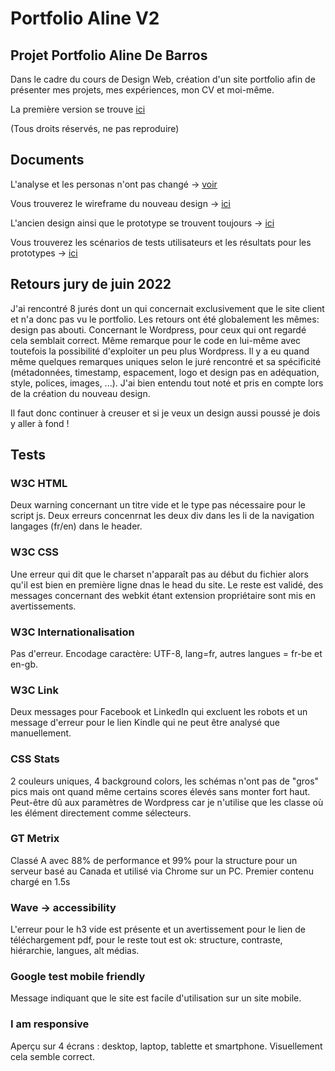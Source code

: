 # Portfolio Aline V2

## Projet Portfolio Aline De Barros

Dans le cadre du cours de Design Web, création d'un site portfolio afin de présenter mes projets, 
mes expériences, mon CV et moi-même.

La première version se trouve [ici](https://github.com/AlineDB/Aline-portfolio)

(Tous droits réservés, ne pas reproduire)

## Documents

L'analyse et les personas n'ont pas changé -> [voir](https://github.com/AlineDB/Aline-portfolio/blob/8cf5d4585e2d595c578bf5667efcff27cb049399/Doc/Analyse%20et%20personas%20portfolio.docx)

Vous trouverez le wireframe du nouveau design -> [ici](https://github.com/AlineDB/portfolio-V2/tree/main/doc/design)

L'ancien design ainsi que le prototype se trouvent toujours -> [ici](https://github.com/AlineDB/Aline-portfolio/blob/8cf5d4585e2d595c578bf5667efcff27cb049399/Doc/portfolio_wireframe_complet.png)

Vous trouverez les scénarios de tests utilisateurs et les résultats pour les prototypes -> [ici](https://github.com/AlineDB/Aline-portfolio/blob/8cf5d4585e2d595c578bf5667efcff27cb049399/Doc/tests%20utilisateurs%20prototype.docx)

## Retours jury de juin 2022

J'ai rencontré 8 jurés dont un qui concernait exclusivement que le site client et n'a donc pas vu le portfolio.
Les retours ont été globalement les mêmes: design pas abouti. Concernant le Wordpress, pour ceux qui ont regardé cela 
semblait correct. Même remarque pour le code en lui-même avec toutefois la possibilité d'exploiter un peu plus Wordpress.
Il y a eu quand même quelques remarques uniques selon le juré rencontré et sa spécificité (métadonnées, timestamp, espacement, logo et design pas en adéquation,
style, polices, images, ...). J'ai bien entendu tout noté et pris en compte lors de la création du nouveau design.

Il faut donc continuer à creuser et si je veux un design aussi poussé je dois y aller à fond ! 

## Tests

### W3C HTML
Deux warning concernant un titre vide et le type pas nécessaire pour le script js.
Deux erreurs concenrnat les deux div dans les li de la navigation langages (fr/en) dans le header.

### W3C CSS
Une erreur qui dit que le charset n'apparaît pas au début du fichier alors qu'il est bien en première ligne dnas le head du site. Le reste est validé, des messages 
concernant des webkit étant extension propriétaire sont mis en avertissements.

### W3C Internationalisation
Pas d'erreur. Encodage caractère: UTF-8, lang=fr, autres langues = fr-be et en-gb.

### W3C Link
Deux messages pour Facebook et LinkedIn qui excluent les robots et un message d'erreur pour le lien Kindle qui ne peut être analysé que manuellement.

### CSS Stats
2 couleurs uniques, 4 background colors, les schémas n'ont pas de "gros" pics mais ont quand même certains scores élevés sans monter fort haut. 
Peut-être dû aux paramètres de Wordpress car je n'utilise que les classe où les élément directement comme sélecteurs.

### GT Metrix
Classé A avec 88% de performance et 99% pour la structure pour un serveur basé au Canada et utilisé via Chrome sur un PC.
Premier contenu chargé en 1.5s

### Wave -> accessibility
L'erreur pour le h3 vide est présente et un avertissement pour le lien de téléchargement pdf, pour le reste tout est ok: structure, contraste, hiérarchie, langues, alt médias.

### Google test mobile friendly
Message indiquant que le site est facile d'utilisation sur un site mobile.

### I am responsive
Aperçu sur 4 écrans : desktop, laptop, tablette et smartphone. Visuellement cela semble correct.